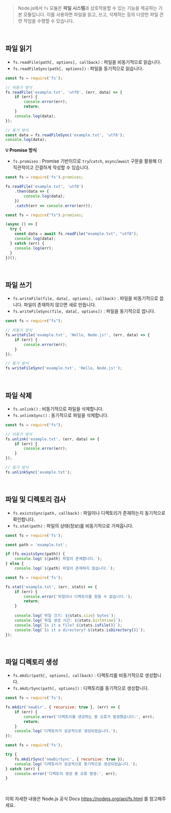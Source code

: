 > Node.js에서 `fs` 모듈은 **파일 시스템**과 상호작용할 수 있는 기능을 제공하는 기본 모듈입니다. 이를 사용하면 파일을 읽고, 쓰고, 삭제하는 등의 다양한 파일 관련 작업을 수행할 수 있습니다.

<br/>

## 파일 읽기

- `fs.readFile(path[, options], callback)` : 파일을 비동기적으로 읽습니다.
- `fs.readFileSync(path[, options])` : 파일을 동기적으로 읽습니다.

```jsx
const fs = require('fs');

// 비동기 방식
fs.readFile('example.txt', 'utf8', (err, data) => {
    if (err) {
        console.error(err);
        return;
    }
    console.log(data);
});

// 동기 방식
const data = fs.readFileSync('example.txt', 'utf8');
console.log(data);
```

**💡 Promise 방식**

- `fs.promises` : Promise 기반이므로 `try`/`catch`, `async`/`await` 구문을 활용해 더 직관적이고 간결하게 작성할 수 있습니다.

```jsx
const fs = require('fs').promises;

fs.readFile('example.txt', 'utf8')
    .then(data => {
	    console.log(data);
    })
    .catch(err => console.error(err));
```

```jsx
const fs = require("fs").promises;

(async () => {
  try {
    const data = await fs.readFile("example.txt", "utf8");
    console.log(data);
  } catch (err) {
    console.log(err);
  }
})();
```

<br/>

## 파일 쓰기

- `fs.writeFile(file, data[, options], callback)` : 파일을 비동기적으로 씁니다. 파일이 존재하지 않으면 새로 만듭니다.
- `fs.writeFileSync(file, data[, options])` : 파일을 동기적으로 씁니다.

```jsx
const fs = require("fs");

// 비동기 방식
fs.writeFile('example.txt', 'Hello, Node.js!', (err, data) => {
    if (err) {
        console.error(err);
    }
});

// 동기 방식
fs.writeFileSync('example.txt', 'Hello, Node.js!');
```

<br/>

## 파일 삭제

- `fs.unlink()` : 비동기적으로 파일을 삭제합니다.
- `fs.unlinkSync()` : 동기적으로 파일을 삭제합니다.

```jsx
const fs = require("fs");

// 비동기 방식
fs.unlink('example.txt', (err, data) => {
    if (err) {
        console.error(err);
    }
});

// 동기 방식
fs.unlinkSync('example.txt');
```

<br/>

## 파일 및 디렉토리 검사

- `fs.existsSync(path, callback)` : 파일이나 디렉토리가 존재하는지 동기적으로 확인합니다.
- `fs.stat(path)` : 파일의 상태(정보)를 비동기적으로 가져옵니다.

```jsx
const fs = require('fs');

const path = 'example.txt';

if (fs.existsSync(path)) {
    console.log(`${path} 파일이 존재합니다.`);
} else {
    console.log(`${path} 파일이 존재하지 않습니다.`);
```

```jsx
const fs = require('fs');

fs.stat('example.txt', (err, stats) => {
    if (err) {
        console.error('파일이나 디렉토리를 찾을 수 없습니다.');
        return;
    }
    
    console.log(`파일 크기: ${stats.size} bytes`);
    console.log(`파일 생성 시간: ${stats.birthtime}`);
    console.log(`Is it a file? ${stats.isFile()}`);
    console.log(`Is it a directory? ${stats.isDirectory()}`);
});
```

<br/>

## 파일 디렉토리 생성

- `fs.mkdir(path[, options], callback)` : 디렉토리를 비동기적으로 생성합니다.
- `fs.mkdirSync(path[, options])` : 디렉토리를 동기적으로 생성합니다.

```jsx
const fs = require('fs');

fs.mkdir('newDir', { recursive: true }, (err) => {
    if (err) {
        console.error('디렉토리를 생성하는 중 오류가 발생했습니다:', err);
        return;
    }
    console.log('디렉토리가 성공적으로 생성되었습니다.');
});
```

```jsx
const fs = require('fs');

try {
    fs.mkdirSync('newDirSync', { recursive: true });
    console.log('디렉토리가 성공적으로 동기적으로 생성되었습니다.');
} catch (err) {
    console.error('디렉토리 생성 중 오류 발생:', err);
}
```

<br/>

이외 자세한 내용은 Node.js 공식 Docs https://nodejs.org/api/fs.html 를 참고해주세요.